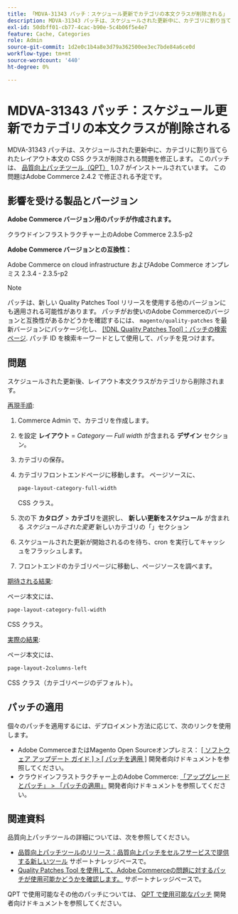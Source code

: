 ```yaml
---
title: 「MDVA-31343 パッチ：スケジュール更新でカテゴリの本文クラスが削除される」
description: MDVA-31343 パッチは、スケジュールされた更新中に、カテゴリに割り当てられたレイアウト本文の CSS クラスが削除される問題を修正します。 このパッチは、[Quality Patches Tool （QPT） ] （/help/announcements/adobe-commerce-announcements/magento-quality-patches-released-new-tool-to-self-serve-quality-patches.md） 1.0.7 がインストールされている場合に利用できます。 この問題はAdobe Commerce 2.4.2 で修正される予定です。
exl-id: 50dbff01-cb77-4cac-b90e-5c4b06f5e4e7
feature: Cache, Categories
role: Admin
source-git-commit: 1d2e0c1b4a8e3d79a362500ee3ec7bde84a6ce0d
workflow-type: tm+mt
source-wordcount: '440'
ht-degree: 0%

---
```


# MDVA-31343 パッチ：スケジュール更新でカテゴリの本文クラスが削除される

MDVA-31343 パッチは、スケジュールされた更新中に、カテゴリに割り当てられたレイアウト本文の CSS クラスが削除される問題を修正します。 このパッチは、 [品質向上パッチツール（QPT）](/help/announcements/adobe-commerce-announcements/magento-quality-patches-released-new-tool-to-self-serve-quality-patches.md) 1.0.7 がインストールされています。 この問題はAdobe Commerce 2.4.2 で修正される予定です。

## 影響を受ける製品とバージョン

**Adobe Commerce バージョン用のパッチが作成されます。**

クラウドインフラストラクチャー上のAdobe Commerce 2.3.5-p2

**Adobe Commerce バージョンとの互換性：**

Adobe Commerce on cloud infrastructure およびAdobe Commerce オンプレミス 2.3.4 - 2.3.5-p2

>[!NOTE]
>
>パッチは、新しい Quality Patches Tool リリースを使用する他のバージョンにも適用される可能性があります。 パッチがお使いのAdobe Commerceのバージョンと互換性があるかどうかを確認するには、 `magento/quality-patches` を最新バージョンにパッケージ化し、 [[!DNL Quality Patches Tool]：パッチの検索ページ](https://devdocs.magento.com/quality-patches/tool.html#patch-grid). パッチ ID を検索キーワードとして使用して、パッチを見つけます。

## 問題

スケジュールされた更新後、レイアウト本文クラスがカテゴリから削除されます。

<u>再現手順</u>:

1. Commerce Admin で、カテゴリを作成します。
1. を設定 **レイアウト** = *Category — Full width* が含まれる **デザイン** セクション。
1. カテゴリの保存。
1. カテゴリフロントエンドページに移動します。 ページソースに、

   ```css
   page-layout-category-full-width
   ```

   CSS クラス。
1. 次の下 **カタログ** > **カテゴリ**&#x200B;を選択し、 **新しい更新をスケジュール** が含まれる *スケジュールされた変更* 新しいカテゴリの「」セクション
1. スケジュールされた更新が開始されるのを待ち、cron を実行してキャッシュをフラッシュします。
1. フロントエンドのカテゴリページに移動し、ページソースを調べます。

<u>期待される結果</u>:

ページ本文には、

```css
page-layout-category-full-width
```

CSS クラス。

<u>実際の結果</u>:

ページ本文には、

```css
page-layout-2columns-left
```

CSS クラス（カテゴリページのデフォルト）。

## パッチの適用

個々のパッチを適用するには、デプロイメント方法に応じて、次のリンクを使用します。

* Adobe CommerceまたはMagento Open Sourceオンプレミス： [[ ソフトウェア アップデート ガイド ] > [ パッチを適用 ]](https://devdocs.magento.com/guides/v2.4/comp-mgr/patching/mqp.html) 開発者向けドキュメントを参照してください。
* クラウドインフラストラクチャー上のAdobe Commerce: [「アップグレードとパッチ」 > 「パッチの適用」](https://devdocs.magento.com/cloud/project/project-patch.html) 開発者向けドキュメントを参照してください。

## 関連資料

品質向上パッチツールの詳細については、次を参照してください。

* [品質向上パッチツールのリリース：品質向上パッチをセルフサービスで提供する新しいツール](/help/announcements/adobe-commerce-announcements/magento-quality-patches-released-new-tool-to-self-serve-quality-patches.md) サポートナレッジベースで。
* [Quality Patches Tool を使用して、Adobe Commerceの問題に対するパッチが使用可能かどうかを確認します。](/help/support-tools/patches-available-in-qpt-tool/check-patch-for-magento-issue-with-magento-quality-patches.md) サポートナレッジベースで。

QPT で使用可能なその他のパッチについては、 [QPT で使用可能なパッチ](https://devdocs.magento.com/quality-patches/tool.html#patch-grid) 開発者向けドキュメントを参照してください。
